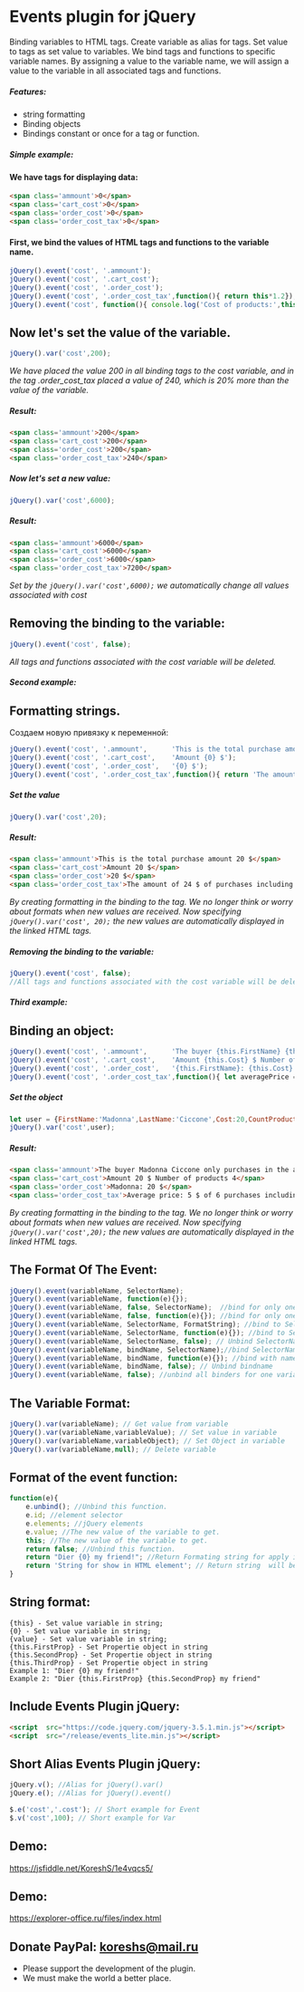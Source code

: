 # Events plugin for jQuery
Binding variables to HTML tags. Create variable as alias for tags. Set value to tags as set value to variables.
We bind tags and functions to specific variable names.
By assigning a value to the variable name, we will assign a value to the variable in all associated tags and functions.
##### Features:
- string formatting
- Binding objects
- Bindings constant or once for a tag or function.
 
##### Simple example:
#### We have tags for displaying data:
```html
<span class='ammount'>0</span>
<span class='cart_cost'>0</span>
<span class='order_cost'>0</span>
<span class='order_cost_tax'>0</span>
```

#### First, we bind the values of HTML tags and functions to the variable name.
```javascript
jQuery().event('cost', '.ammount');
jQuery().event('cost', '.cart_cost');
jQuery().event('cost', '.order_cost');
jQuery().event('cost', '.order_cost_tax',function(){ return this*1.2});
jQuery().event('cost', function(){ console.log('Cost of products:',this)});
```

## Now let's set the value of the variable.
```javascript
jQuery().var('cost',200); 
```
*We have placed the value 200 in all binding tags to the cost variable, and in the tag .order_cost_tax placed a value of 240, which is 20% more than the value of the variable.*

##### Result:
```html
<span class='ammount'>200</span>
<span class='cart_cost'>200</span>
<span class='order_cost'>200</span>
<span class='order_cost_tax'>240</span>
```

##### Now let's set a new value:
```javascript
jQuery().var('cost',6000); 
```
##### Result:
```html
<span class='ammount'>6000</span>
<span class='cart_cost'>6000</span>
<span class='order_cost'>6000</span>
<span class='order_cost_tax'>7200</span>
```
*Set by the `jQuery().var('cost',6000);` we automatically change all values associated with cost*


## Removing the binding to the variable:
```javascript
jQuery().event('cost', false);
```
*All tags and functions associated with the cost variable will be deleted.*

##### Second example:

## Formatting strings.
Создаем новую привязку к переменной:
```javascript
jQuery().event('cost', '.ammount',      'This is the total purchase amount {0} $');
jQuery().event('cost', '.cart_cost',    'Amount {0} $');
jQuery().event('cost', '.order_cost',   '{0} $');
jQuery().event('cost', '.order_cost_tax',function(){ return 'The amount of ${this*1.2} $ of purchases including tax.'});
```

##### Set the value
```javascript
jQuery().var('cost',20);
```

##### Result:
```html
<span class='ammount'>This is the total purchase amount 20 $</span>
<span class='cart_cost'>Amount 20 $</span>
<span class='order_cost'>20 $</span>
<span class='order_cost_tax'>The amount of 24 $ of purchases including tax.</span>
```
*By creating formatting in the binding to the tag. We no longer think or worry about formats when new values are received.
Now specifying `jQuery().var('cost', 20);` the new values are automatically displayed in the linked HTML tags.*


##### Removing the binding to the variable:
```javascript
jQuery().event('cost', false);
//All tags and functions associated with the cost variable will be deleted.
```


##### Third example:

## Binding an object:
```javascript
jQuery().event('cost', '.ammount',      'The buyer {this.FirstName} {this.LastName} only purchases in the amount of $ {this.Cost}.');
jQuery().event('cost', '.cart_cost',    'Amount {this.Cost} $ Number of products {this.CountProducts}');
jQuery().event('cost', '.order_cost',   '{this.FirstName}: {this.Cost} $');
jQuery().event('cost', '.order_cost_tax',function(){ let averagePrice = this.Cost/this.CountProducts; return 'Average price: ${averagePrice} $ of ${averagePrice*1.2} purchases including tax.'});
```

##### Set the object 
```javascript
let user = {FirstName:'Madonna',LastName:'Ciccone',Cost:20,CountProducts:5};
jQuery().var('cost',user);
```

##### Result:
```html
<span class='ammount'>The buyer Madonna Ciccone only purchases in the amount of $ 20.</span>
<span class='cart_cost'>Amount 20 $ Number of products 4</span>
<span class='order_cost'>Madonna: 20 $</span>
<span class='order_cost_tax'>Average price: 5 $ of 6 purchases including tax.</span>
```
*By creating formatting in the binding to the tag. We no longer think or worry about formats when new values are received. 
Now specifying `jQuery().var('cost',20);` the new values are automatically displayed in the linked HTML tags.*


## The Format Of The Event:
```javascript
jQuery().event(variableName, SelectorName); 
jQuery().event(variableName, function(e){});
jQuery().event(variableName, false, SelectorName);  //bind for only onetime
jQuery().event(variableName, false, function(e){}); //bind for only onetime
jQuery().event(variableName, SelectorName, FormatString); //bind to SelectorName with FormatString
jQuery().event(variableName, SelectorName, function(e){}); //bind to SelectorName with FormatString returned from fucntion
jQuery().event(variableName, SelectorName, false); // Unbind SelectorName
jQuery().event(variableName, bindName, SelectorName);//bind SelectorName  with name for after unbindto
jQuery().event(variableName, bindName, function(e){}); //bind with name for after unbind
jQuery().event(variableName, bindName, false); // Unbind bindname
jQuery().event(variableName, false); //unbind all binders for one variable name
```

## The Variable Format:
```javascript
jQuery().var(variableName); // Get value from variable
jQuery().var(variableName,variableValue); // Set value in variable
jQuery().var(variableName,variableObject); // Set Object in variable
jQuery().var(variableName,null); // Delete variable
```

## Format of the event function:
```javascript
function(e){
    e.unbind(); //Unbind this function.
    e.id; //element selector
    e.elements; //jQuery elements
    e.value; //The new value of the variable to get.
    this; //The new value of the variable to get.
    return false; //Unbind this function.
    return "Dier {0} my friend!"; //Return Formating string for apply in DOM element
    return 'String for show in HTML element'; // Return string  will be show in binding html elements
}
```

## String format:
```
{this} - Set value variable in string;
{0} - Set value variable in string;
{value} - Set value variable in string;
{this.FirstProp} - Set Propertie object in string
{this.SecondProp} - Set Propertie object in string
{this.ThirdProp} - Set Propertie object in string
Example 1: "Dier {0} my friend!" 
Example 2: "Dier {this.FirstProp} {this.SecondProp} my friend" 
```
## Include Events Plugin jQuery:
```html
<script  src="https://code.jquery.com/jquery-3.5.1.min.js"></script>
<script  src="/release/events_lite.min.js"></script>
```
## Short Alias Events Plugin jQuery:
```javascript
jQuery.v(); //Alias for jQuery().var()
jQuery.e(); //Alias for jQuery().event()

$.e('cost','.cost'); // Short example for Event
$.v('cost',100); // Short example for Var
```
## Demo:
https://jsfiddle.net/KoreshS/1e4vqcs5/
## Demo:
https://explorer-office.ru/files/index.html

## Donate PayPal: koreshs@mail.ru 
-  Please support the development of the plugin.
-  We must make the world a better place.

